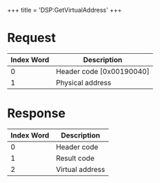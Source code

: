 +++
title = 'DSP:GetVirtualAddress'
+++

# Request

| Index Word | Description                |
|------------|----------------------------|
| 0          | Header code \[0x00190040\] |
| 1          | Physical address           |

# Response

| Index Word | Description     |
|------------|-----------------|
| 0          | Header code     |
| 1          | Result code     |
| 2          | Virtual address |
